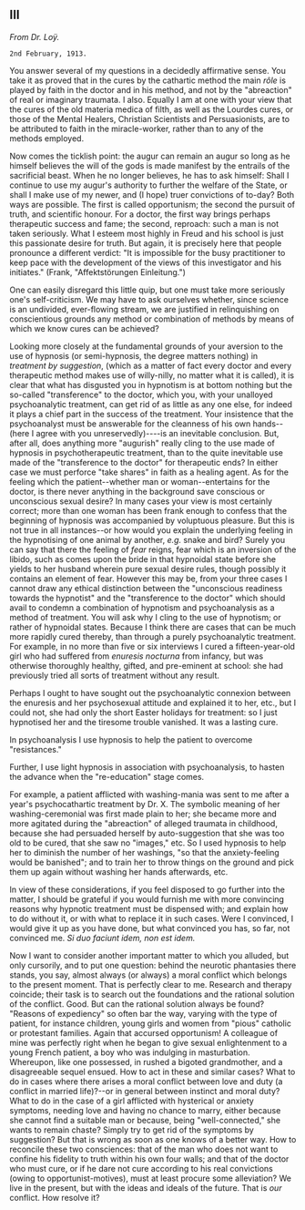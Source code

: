 ## III

_From Dr. Loÿ._

    2nd February, 1913.

You answer several of my questions in a decidedly affirmative sense. You
take it as proved that in the cures by the cathartic method the main
_rôle_ is played by faith in the doctor and in his method, and not by
the "abreaction" of real or imaginary traumata. I also. Equally I am at
one with your view that the cures of the old materia medica of filth,
as well as the Lourdes cures, or those of the Mental Healers, Christian
Scientists and Persuasionists, are to be attributed to faith in the
miracle-worker, rather than to any of the methods employed.

Now comes the ticklish point: the augur can remain an augur so long
as he himself believes the will of the gods is made manifest by the
entrails of the sacrificial beast. When he no longer believes, he has
to ask himself: Shall I continue to use my augur's authority to further
the welfare of the State, or shall I make use of my newer, and (I hope)
truer convictions of to-day? Both ways are possible. The first is called
opportunism; the second the pursuit of truth, and scientific honour. For
a doctor, the first way brings perhaps therapeutic success and fame;
the second, reproach: such a man is not taken seriously. What I esteem
most highly in Freud and his school is just this passionate desire for
truth. But again, it is precisely here that people pronounce a different
verdict: "It is impossible for the busy practitioner to keep pace with
the development of the views of this investigator and his initiates."
(Frank, "Affektstörungen Einleitung.")

One can easily disregard this little quip, but one must take more
seriously one's self-criticism. We may have to ask ourselves whether,
since science is an undivided, ever-flowing stream, we are justified
in relinquishing on conscientious grounds any method or combination of
methods by means of which we know cures can be achieved?

Looking more closely at the fundamental grounds of your aversion to
the use of hypnosis (or semi-hypnosis, the degree matters nothing) in
_treatment by suggestion_, (which as a matter of fact every doctor
and every therapeutic method makes use of willy-nilly, no matter what
it is called), it is clear that what has disgusted you in hypnotism
is at bottom nothing but the so-called "transference" to the doctor,
which you, with your unalloyed psychoanalytic treatment, can get rid
of as little as any one else, for indeed it plays a chief part in the
success of the treatment. Your insistence that the psychoanalyst must
be answerable for the cleanness of his own hands--(here I agree with
you unreservedly)----is an inevitable conclusion. But, after all, does
anything more "augurish" really cling to the use made of hypnosis in
psychotherapeutic treatment, than to the quite inevitable use made of
the "transference to the doctor" for therapeutic ends? In either case
we must perforce "take shares" in faith as a healing agent. As for the
feeling which the patient--whether man or woman--entertains for the
doctor, is there never anything in the background save conscious or
unconscious sexual desire? In many cases your view is most certainly
correct; more than one woman has been frank enough to confess that
the beginning of hypnosis was accompanied by voluptuous pleasure.
But this is not true in all instances--or how would you explain the
underlying feeling in the hypnotising of one animal by another, _e.g._
snake and bird? Surely you can say that there the feeling of _fear_
reigns, fear which is an inversion of the libido, such as comes upon
the bride in that hypnoidal state before she yields to her husband
wherein pure sexual desire rules, though possibly it contains an
element of fear. However this may be, from your three cases I cannot
draw any ethical distinction between the "unconscious readiness towards
the hypnotist" and the "transference to the doctor" which should avail
to condemn a combination of hypnotism and psychoanalysis as a method
of treatment. You will ask why I cling to the use of hypnotism; or
rather of hypnoidal states. Because I think there are cases that can be
much more rapidly cured thereby, than through a purely psychoanalytic
treatment. For example, in no more than five or six interviews I cured
a fifteen-year-old girl who had suffered from _enuresis nocturna_ from
infancy, but was otherwise thoroughly healthy, gifted, and pre-eminent
at school: she had previously tried all sorts of treatment without any
result.

Perhaps I ought to have sought out the psychoanalytic connexion between
the enuresis and her psychosexual attitude and explained it to her,
etc., but I could not, she had only the short Easter holidays for
treatment: so I just hypnotised her and the tiresome trouble vanished.
It was a lasting cure.

In psychoanalysis I use hypnosis to help the patient to overcome
"resistances."

Further, I use light hypnosis in association with psychoanalysis, to
hasten the advance when the "re-education" stage comes.

For example, a patient afflicted with washing-mania was sent to me after
a year's psychocathartic treatment by Dr. X. The symbolic meaning of
her washing-ceremonial was first made plain to her; she became more and
more agitated during the "abreaction" of alleged traumata in childhood,
because she had persuaded herself by auto-suggestion that she was too
old to be cured, that she saw no "images," etc. So I used hypnosis
to help her to diminish the number of her washings, "so that the
anxiety-feeling would be banished"; and to train her to throw things on
the ground and pick them up again without washing her hands afterwards,
etc.

In view of these considerations, if you feel disposed to go further
into the matter, I should be grateful if you would furnish me with
more convincing reasons why hypnotic treatment must be dispensed with;
and explain how to do without it, or with what to replace it in such
cases. Were I convinced, I would give it up as you have done, but what
convinced you has, so far, not convinced me. _Si duo faciunt idem, non
est idem._

Now I want to consider another important matter to which you alluded,
but only cursorily, and to put one question: behind the neurotic
phantasies there stands, you say, almost always (or always) a moral
conflict which belongs to the present moment. That is perfectly clear
to me. Research and therapy coincide; their task is to search out the
foundations and the rational solution of the conflict. Good. But can
the rational solution always be found? "Reasons of expediency" so often
bar the way, varying with the type of patient, for instance children,
young girls and women from "pious" catholic or protestant families.
Again that accursed opportunism! A colleague of mine was perfectly right
when he began to give sexual enlightenment to a young French patient, a
boy who was indulging in masturbation. Whereupon, like one possessed,
in rushed a bigoted grandmother, and a disagreeable sequel ensued. How
to act in these and similar cases? What to do in cases where there
arises a moral conflict between love and duty (a conflict in married
life)?--or in general between instinct and moral duty? What to do in the
case of a girl afflicted with hysterical or anxiety symptoms, needing
love and having no chance to marry, either because she cannot find a
suitable man or because, being "well-connected," she wants to remain
chaste? Simply try to get rid of the symptoms by suggestion? But that is
wrong as soon as one knows of a better way. How to reconcile these two
consciences: that of the man who does not want to confine his fidelity
to truth within his own four walls; and that of the doctor who must
cure, or if he dare not cure according to his real convictions (owing to
opportunist-motives), must at least procure some alleviation? We live
in the present, but with the ideas and ideals of the future. That is
_our_ conflict. How resolve it?



